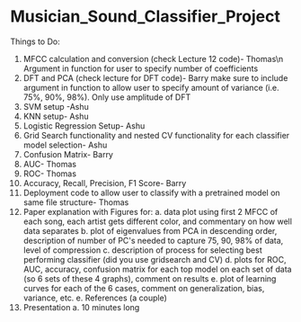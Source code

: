 # Musician_Sound_Classifier_Project

Things to Do:
1. MFCC calculation and conversion (check Lecture 12 code)- Thomas\n
        Argument in function for user to specify number of coefficients
3. DFT and PCA (check lecture for DFT code)- Barry
        make sure to include argument in function to allow user to specify amount of variance (i.e. 75%, 90%, 98%). 
        Only use amplitude of DFT
3. SVM setup -Ashu
4. KNN setup- Ashu
5. Logistic Regression Setup- Ashu
6. Grid Search functionality and nested CV functionality for each classifier model selection- Ashu
7. Confusion Matrix- Barry
8. AUC- Thomas
9. ROC- Thomas
10. Accuracy, Recall, Precision, F1 Score- Barry
11. Deployment code to allow user to classify with a pretrained model on same file structure- Thomas
12. Paper explanation with Figures for:
         a. data plot using first 2 MFCC of each song, each artist gets different color, and commentary on how well data separates
         b. plot of eigenvalues from PCA in descending order, description of number of PC's needed to capture 75, 90, 98% of data, level of compression
         c. description of process for selecting best performing classifier (did you use gridsearch and CV)
         d. plots for ROC, AUC, accuracy, confusion matrix for each top model on each set of data (so 6 sets of these 4 graphs), comment on results
         e. plot of learning curves for each of the 6 cases, comment on generalization, bias, variance, etc.
         e. References (a couple)
14. Presentation
         a. 10 minutes long
